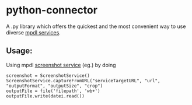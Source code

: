 python-connector
================
A .py library which offers the quickest and the most convenient way to use diverse [mpdl services][1].


Usage:
--------------------------------
Using mpdl [screenshot service][2] (eg.) by doing
```
screenshot = ScreenshotService()
ScreenshotService.captureFromURL("serviceTargetURL", "url", "outputFormat", "outputSize", "crop")
outputFile = file('filepath', 'wb+')
outputFile.write(datei.read())
```

[1]: http://vm15.mpdl.mpg.de
[2]: https://github.com/MPDL/screenshot-service

